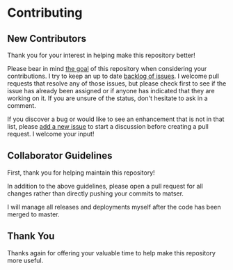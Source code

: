 # Contributing

## New Contributors

Thank you for your interest in helping make this repository better!

Please bear in mind [the goal](/README.md#goal) of this repository when considering your contributions. I try to keep an up to date [backlog of issues](../../issues). I welcome pull requests that resolve any of those issues, but please check first to see if the issue has already been assigned or if anyone has indicated that they are working on it. If you are unsure of the status, don't hesitate to ask in a comment.

If you discover a bug or would like to see an enhancement that is not in that list, please [add a new issue](../../issues/new) to start a discussion before creating a pull request. I welcome your input!

## Collaborator Guidelines

First, thank you for helping maintain this repository!

In addition to the above guidelines, please open a pull request for all changes rather than directly pushing your commits to matser.

I will manage all releases and deployments myself after the code has been merged to master.

## Thank You

Thanks again for offering your valuable time to help make this repository more useful.
